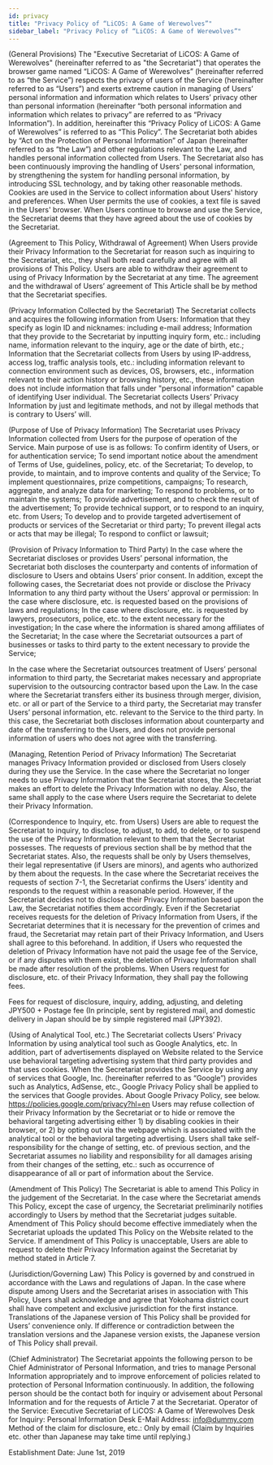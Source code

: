 ```yaml
---
id: privacy
title: "Privacy Policy of “LiCOS: A Game of Werewolves”"
sidebar_label: "Privacy Policy of “LiCOS: A Game of Werewolves”"
---
```


(General Provisions)
The "Executive Secretariat of LiCOS: A Game of Werewolves" (hereinafter referred to as "the Secretariat") that operates the browser game named “LiCOS: A Game of Werewolves” (hereinafter referred to as “the Service”) respects the privacy of users of the Service (hereinafter referred to as “Users”) and exerts extreme caution in managing of Users’ personal information and information which relates to Users’ privacy other than personal information (hereinafter “both personal information and information which relates to privacy” are referred to as “Privacy Information”).
In addition, hereinafter this “Privacy Policy of LiCOS: A Game of Werewolves” is referred to as “This Policy”.
The Secretariat both abides by “Act on the Protection of Personal Information” of Japan (hereinafter referred to as “the Law”) and other regulations relevant to the Law, and handles personal information collected from Users. The Secretariat also has been continuously improving the handling of Users' personal information, by strengthening the system for handling personal information, by introducing SSL technology, and by taking other reasonable methods.
Cookies are used in the Service to collect information about Users' history and preferences. When User permits the use of cookies, a text file is saved in the Users' browser. When Users continue to browse and use the Service, the Secretariat deems that they have agreed about the use of cookies by the Secretariat.

(Agreement to This Policy, Withdrawal of Agreement)
When Users provide their Privacy Information to the Secretariat for reason such as inquiring to the Secretariat, etc., they shall both read carefully and agree with all provisions of This Policy.
Users are able to withdraw their agreement to using of Privacy Information by the Secretariat at any time.
The agreement and the withdrawal of Users’ agreement of This Article shall be by method that the Secretariat specifies.

(Privacy Information Collected by the Secretariat)
The Secretariat collects and acquires the following information from Users:
Information that they specify as login ID and nicknames: including e-mail address;
Information that they provide to the Secretariat by inputting inquiry form, etc.: including name, information relevant to the inquiry, age or the date of birth, etc.;
Information that the Secretariat collects from Users by using IP-address, access log, traffic analysis tools, etc.: including information relevant to connection environment such as devices, OS, browsers, etc., information relevant to their action history or browsing history, etc., these information does not include information that falls under "personal information" capable of identifying User individual.
The Secretariat collects Users’ Privacy Information by just and legitimate methods, and not by illegal methods that is contrary to Users’ will.

(Purpose of Use of Privacy Information)
The Secretariat uses Privacy Information collected from Users for the purpose of operation of the Service. Main purpose of use is as follows:
To confirm identity of Users, or for authentication service;
To send important notice about the amendment of Terms of Use, guidelines, policy, etc. of the Secretariat;
To develop, to provide, to maintain, and to improve contents and quality of the Service;
To implement questionnaires, prize competitions, campaigns;
To research, aggregate, and analyze data  for marketing;
To respond to problems, or to maintain the systems;
To provide advertisement, and to check the result of the advertisement;
To provide technical support, or to respond to an inquiry, etc. from Users;
To develop and to provide targeted advertisement of products or services of the Secretariat or third party;
To prevent illegal acts or acts that may be illegal;
To respond to conflict or lawsuit;

(Provision of Privacy Information to Third Party)
In the case where the Secretariat discloses or provides Users’ personal information, the Secretariat both discloses the counterparty and contents of information of disclosure to Users and obtains Users’ prior consent. In addition, except the following cases, the Secretariat does not provide or disclose the Privacy Information to any third party without the Users’ approval or permission:
In the case where disclosure, etc. is requested based on the provisions of laws and regulations;
In the case where disclosure, etc. is requested by lawyers, prosecutors, police, etc. to the extent necessary for the investigation;
In the case where the information is shared among affiliates of the Secretariat;
In the case where the Secretariat outsources a part of businesses or tasks to third party to the extent necessary to provide the Service;

In the case where the Secretariat outsources treatment of Users’ personal information to third party, the Secretariat makes necessary and appropriate supervision to the outsourcing contractor based upon the Law.
In the case where the Secretariat transfers either its business through merger, division, etc. or all or part of the Service to a third party, the Secretariat may transfer Users’ personal information, etc. relevant to the Service to the third party. In this case, the Secretariat both discloses information about counterparty and date of the transferring to the Users, and does not provide personal information of users who does not agree with the transferring.

(Managing, Retention Period of Privacy Information)
The Secretariat manages Privacy Information provided or disclosed from Users closely during they use the Service.
In the case where the Secretariat no longer needs to use Privacy Information that the Secretariat stores, the Secretariat makes an effort to delete the Privacy Information with no delay. Also, the same shall apply to the case where Users require the Secretariat to delete their Privacy Information.

(Correspondence to Inquiry, etc. from Users)
Users are able to request the Secretariat to inquiry, to disclose, to adjust, to add, to delete, or to suspend the use of the Privacy Information relevant to them that the Secretariat possesses.
The requests of previous section shall be by method that the Secretariat states. Also, the requests shall be only by Users themselves, their legal representative (if Users are minors), and agents who authorized by them about the requests.
In the case where the Secretariat receives the requests of section 7-1, the Secretariat confirms the Users’ identity and responds to the request within a reasonable period.
However, if the Secretariat decides not to disclose their Privacy Information based upon the Law, the Secretariat notifies them accordingly.
Even if the Secretariat receives requests for the deletion of Privacy Information from Users, if the Secretariat determines that it is necessary for the prevention of crimes and fraud, the Secretariat may retain part of their Privacy Information, and Users shall agree to this beforehand.
In addition, if Users who requested the deletion of Privacy Information have not paid the usage fee of the Service, or if any disputes with them exist, the deletion of Privacy Information shall be made after resolution of the problems.
When Users request for disclosure, etc. of their Privacy Information, they shall pay the following fees.

Fees for request of disclosure, inquiry, adding, adjusting, and deleting
JPY500 + Postage fee
(In principle, sent by registered mail, and domestic delivery in Japan should be by simple registered mail (JPY392).

 (Using of Analytical Tool, etc.)
The Secretariat collects Users’ Privacy Information by using analytical tool such as Google Analytics, etc. In addition, part of advertisements displayed on Website related to the Service use behavioral targeting advertising system that third party provides and that uses cookies.
When the Secretariat provides the Service by using any of services that Google, Inc. (hereinafter referred to as “Google”) provides such as Analytics, AdSense, etc., Google Privacy Policy shall be applied to the services that Google provides.
About Google Privacy Policy, see below.
https://policies.google.com/privacy?hl=en
Users may refuse collection of their Privacy Information by the Secretariat or to hide or remove the behavioral targeting advertising either 1) by disabling cookies in their browser, or 2) by opting out via the webpage which is associated with the analytical tool or the behavioral targeting advertising.
Users shall take self-responsibility for the change of setting, etc. of previous section, and the Secretariat assumes no liability and responsibility for all damages arising from their changes of  the setting, etc.: such as occurrence of disappearance of all or part of information about the Service.

 (Amendment of This Policy)
The Secretariat is able to amend This Policy in the judgement of the Secretariat. In the case where the Secretariat amends This Policy, except the case of urgency, the Secretariat preliminarily notifies accordingly to Users by method that the Secretariat judges suitable.
Amendment of This Policy should become effective immediately when the Secretariat uploads the updated This Policy on the Website related to the Service.
If amendment of This Policy is unacceptable, Users are able to request to delete their Privacy Information against the Secretariat by method stated in Article 7.

(Jurisdiction/Governing Law)
This Policy is governed by and construed in accordance with the Laws and regulations of Japan.
In the case where dispute among Users and the Secretariat arises in association with This Policy, Users shall acknowledge and agree that Yokohama district court shall have competent and exclusive jurisdiction for the first instance.
Translations of the Japanese version of This Policy shall be provided for Users’ convenience only. If difference or contradiction between the translation versions and the Japanese version exists, the Japanese version of This Policy shall prevail.

 (Chief Administrator)
The Secretariat appoints the following person to be Chief Administrator of Personal Information, and tries to manage Personal Information appropriately and to improve enforcement of policies related to protection of Personal Information continuously. In addition, the following person should be the contact both for inquiry or advisement about Personal Information and for the requests of Article 7 at the Secretariat.
Operator of the Service: Executive Secretariat of LiCOS: A Game of Werewolves
Desk for Inquiry: Personal Information Desk
E-Mail Address: info@dummy.com
Method of the claim for disclosure, etc.: Only by email
(Claim by Inquiries etc. other than Japanese may take time until replying.)

Establishment Date: June 1st, 2019 

